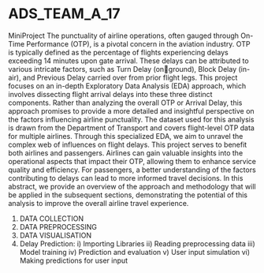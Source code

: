 # ADS_TEAM_A_17
MiniProject
The punctuality of airline operations, often gauged through On-Time Performance 
(OTP), is a pivotal concern in the aviation industry. OTP is typically defined as the 
percentage of flights experiencing delays exceeding 14 minutes upon gate arrival. 
These delays can be attributed to various intricate factors, such as Turn Delay (onground), Block Delay (in-air), and Previous Delay carried over from prior flight legs. 
This project focuses on an in-depth Exploratory Data Analysis (EDA) approach, 
which involves dissecting flight arrival delays into these three distinct components. 
Rather than analyzing the overall OTP or Arrival Delay, this approach promises to 
provide a more detailed and insightful perspective on the factors influencing airline 
punctuality. The dataset used for this analysis is drawn from the Department of 
Transport and covers flight-level OTP data for multiple airlines. Through this 
specialized EDA, we aim to unravel the complex web of influences on flight delays. 
This project serves to benefit both airlines and passengers. Airlines can gain valuable 
insights into the operational aspects that impact their OTP, allowing them to enhance 
service quality and efficiency. For passengers, a better understanding of the factors 
contributing to delays can lead to more informed travel decisions. In this abstract, we 
provide an overview of the approach and methodology that will be applied in the 
subsequent sections, demonstrating the potential of this analysis to improve the 
overall airline travel experience.

1)  DATA COLLECTION
2)  DATA PREPROCESSING
3)  DATA VISUALISATION
4)  Delay Prediction:
    i) Importing Libraries
    ii) Reading preprocessing data
    iii) Model training
    iv) Prediction and evaluation
    v) User input simulation
    vi) Making predictions for user input
